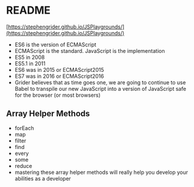 # README

[https://stephengrider.github.io/JSPlaygrounds/](https://stephengrider.github.io/JSPlaygrounds/)

- ES6 is the version of ECMAScript
- ECMAScript is the standard. JavaScript is the implementation
- ES5 in 2008
- ES5.1 in 2011
- ES6 was in 2015 or ECMAScript2015
- ES7 was in 2016 or ECMAScript2016
- Grider believes that as time goes one, we are going to continue to use Babel to transpile our new
JavaScript into a version of JavaScript safe for the browser (or most browsers)


## Array Helper Methods
- forEach
- map
- filter
- find
- every
- some
- reduce
- mastering these array helper methods will really help you develop your abilities as a developer